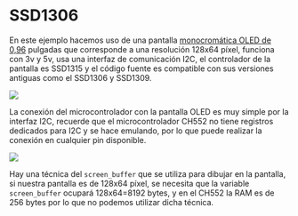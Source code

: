 # SSD1306

En este ejemplo hacemos uso de una pantalla [monocromática OLED de 0,96](https://es.aliexpress.com/item/1005005941908229.html) pulgadas que corresponde a una resolución 128x64 píxel, funciona con 3v y 5v, usa una interfaz de comunicación I2C, el controlador de la pantalla es SSD1315 y el código fuente es compatible con sus versiones antiguas como el SSD1306 y SSD1309.

![](https://github.com/nstrappazzonc/CH552/blob/main/assets/ssd1306/protoboard.jpeg)

La conexión del microcontrolador con la pantalla OLED es muy simple por la interfaz I2C, recuerde que el microcontrolador CH552 no tiene registros dedicados para I2C y se hace emulando, por lo que puede realizar la conexión en cualquier pin disponible.

![](https://github.com/nstrappazzonc/CH552/blob/main/assets/ssd1306/schematic.png)

Hay una técnica del `screen_buffer` que se utiliza para dibujar en la pantalla, si nuestra pantalla es de 128x64 píxel, se necesita que la variable `screen_buffer` ocupará 128x64=8192 bytes, y en el CH552 la RAM es de 256 bytes por lo que no podemos utilizar dicha técnica.
